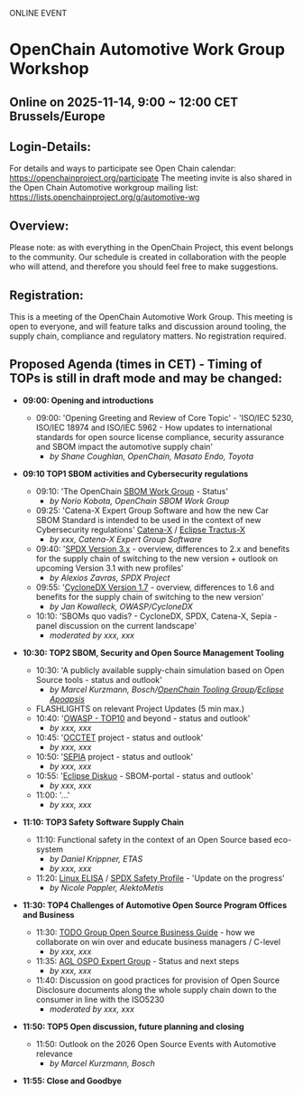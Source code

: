 ONLINE EVENT

# OpenChain Automotive Work Group Workshop

## Online on 2025-11-14, 9:00 ~ 12:00 CET Brussels/Europe

## Login-Details:

For details and ways to participate see Open Chain calendar: https://openchainproject.org/participate
The meeting invite is also shared in the Open Chain Automotive workgroup mailing list: https://lists.openchainproject.org/g/automotive-wg 

## Overview:

Please note: as with everything in the OpenChain Project, this event belongs to the community. Our schedule is created in collaboration with the people who will attend, and therefore you should feel free to make suggestions.

## Registration:

This is a meeting of the OpenChain Automotive Work Group. This meeting is open to everyone, and will feature talks and discussion around tooling, the supply chain, compliance and regulatory matters. No registration required.

## Proposed Agenda (times in CET) - Timing of TOPs is still in draft mode and may be changed:

- **09:00: Opening and introductions**
	- 09:00: 'Opening Greeting and Review of Core Topic' - 'ISO/IEC 5230, ISO/IEC 18974 and ISO/IEC 5962 - How updates to international standards for open source license compliance, security assurance and SBOM impact the automotive supply chain'
		- *by Shane Coughlan, OpenChain, Masato Endo, Toyota* 
- **09:10 TOP1 SBOM activities and Cybersecurity regulations**
	- 09:10: 'The OpenChain [SBOM Work Group](https://lists.openchainproject.org/g/sbom) - Status'
 		- *by Norio Kobota, OpenChain SBOM Work Group*
   	- 09:25: 'Catena-X Expert Group Software and how the new Car SBOM Standard is intended to be used in the context of new Cybersecurity regulations' [Catena-X](https://catena-x.net/) / [Eclipse Tractus-X](https://eclipse-tractusx.github.io/)
   		- *by xxx, Catena-X Expert Group Software*
   	 - 09:40: '[SPDX Version 3.x](https://github.com/spdx/spdx-3-model) - overview, differences to 2.x and benefits for the supply chain of switching to the new version + outlook on upcoming Version 3.1 with new profiles'
   	 	- *by Alexios Zavras, SPDX Project*
	 - 09:55: '[CycloneDX Version 1.7](https://cyclonedx.org/news/cyclonedx-v1.7-released/) - overview, differences to 1.6 and benefits for the supply chain of switching to the new version'
   	 	- *by Jan Kowalleck, OWASP/CycloneDX*
  - 10:10: 'SBOMs quo vadis? - CycloneDX, SPDX, Catena-X, Sepia - panel discussion on the current landscape'
  	- *moderated by  xxx, xxx*

- **10:30: TOP2 SBOM, Security and Open Source Management Tooling**
  - 10:30: 'A publicly available supply-chain simulation based on Open Source tools - status and outlook'
  	- *by Marcel Kurzmann, Bosch/[OpenChain Tooling Group](https://oss-compliance-tooling.org/)/[Eclipse Apoapsis](https://eclipse-apoapsis.github.io/guidance/)*
  - FLASHLIGHTS on relevant Project Updates (5 min max.)
  - 10:40: '[OWASP - TOP10](https://owasp.org/www-project-top-ten/) and beyond - status and outlook'
    - *by xxx, xxx*
  - 10:45: '[OCCTET](https://occtet.eu/) project - status and outlook'
  	- *by xxx, xxx*
  - 10:50: '[SEPIA](https://github.com/OpenChain-Project/SBOM-sg-SEPIA/tree/main) project - status and outlook'
  	- *by xxx, xxx*
  - 10:55: '[Eclipse Diskuo](https://projects.eclipse.org/proposals/eclipse-disuko) - SBOM-portal - status and outlook'
  	- *by xxx, xxx*
  - 11:00: '...'
    - *by xxx, xxx*
- **11:10: TOP3 Safety Software Supply Chain**
  - 11:10: Functional safety in the context of an Open Source based eco-system
  	- *by Daniel Krippner, ETAS*
   	- *by xxx, xxx*
  - 11:20: [Linux ELISA](https://elisa.tech/) / [SPDX Safety Profile](https://bit.ly/4eXJz21) - 'Update on the progress'
  	- *by Nicole Pappler, AlektoMetis*
- **11:30: TOP4 Challenges of Automotive Open Source Program Offices and Business**
  - 11:30: [TODO Group Open Source Business Guide](https://github.com/boschglobal/ospology/tree/opensource_business_guide) - how we collaborate on win over and educate business managers / C-level
  	- *by xxx, xxx*
  - 11:35: [AGL OSPO Expert Group](https://lf-automotivelinux.atlassian.net/wiki/spaces/OSPO/overview) - Status and next steps
  	- *by xxx, xxx*
  - 11:40: Discussion on good practices for provision of Open Source Disclosure documents along the whole supply chain down to the consumer in line with the ISO5230
  	- *moderated by  xxx, xxx*  
- **11:50: TOP5 Open discussion, future planning and closing**
  - 11:50: Outlook on the 2026 Open Source Events with Automotive relevance
  	- *by Marcel Kurzmann, Bosch*
- **11:55: Close and Goodbye**

